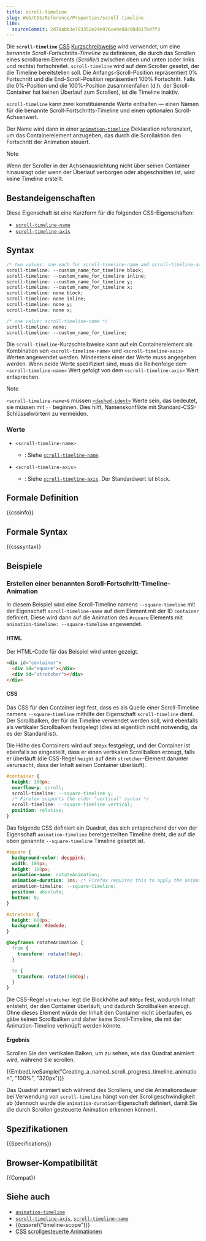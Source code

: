 ```yaml
---
title: scroll-timeline
slug: Web/CSS/Reference/Properties/scroll-timeline
l10n:
  sourceCommit: 2d78abb3e793352e24e976ce0e68c08d817bd7f3
---
```


Die **`scroll-timeline`** [CSS](/de/docs/Web/CSS) [Kurzschreibweise](/de/docs/Web/CSS/CSS_cascade/Shorthand_properties) wird verwendet, um eine _benannte Scroll-Fortschritts-Timeline_ zu definieren, die durch das Scrollen eines scrollbaren Elements (_Scroller_) zwischen oben und unten (oder links und rechts) fortschreitet. `scroll-timeline` wird auf dem Scroller gesetzt, der die Timeline bereitstellen soll. Die Anfangs-Scroll-Position repräsentiert 0% Fortschritt und die End-Scroll-Position repräsentiert 100% Fortschritt. Falls die 0%-Position und die 100%-Position zusammenfallen (d.h. der Scroll-Container hat keinen Überlauf zum Scrollen), ist die Timeline inaktiv.

`scroll-timeline` kann zwei konstituierende Werte enthalten — einen Namen für die benannte Scroll-Fortschritts-Timeline und einen optionalen Scroll-Achsenwert.

Der Name wird dann in einer [`animation-timeline`](/de/docs/Web/CSS/Reference/Properties/animation-timeline) Deklaration referenziert, um das Containerelement anzugeben, das durch die Scrollaktion den Fortschritt der Animation steuert.

> [!NOTE]
> Wenn der Scroller in der Achsenausrichtung nicht über seinen Container hinausragt oder wenn der Überlauf verborgen oder abgeschnitten ist, wird keine Timeline erstellt.

## Bestandeigenschaften

Diese Eigenschaft ist eine Kurzform für die folgenden CSS-Eigenschaften:

- [`scroll-timeline-name`](/de/docs/Web/CSS/Reference/Properties/scroll-timeline-name)
- [`scroll-timeline-axis`](/de/docs/Web/CSS/Reference/Properties/scroll-timeline-axis)

## Syntax

```css
/* two values: one each for scroll-timeline-name and scroll-timeline-axis */
scroll-timeline: --custom_name_for_timeline block;
scroll-timeline: --custom_name_for_timeline inline;
scroll-timeline: --custom_name_for_timeline y;
scroll-timeline: --custom_name_for_timeline x;
scroll-timeline: none block;
scroll-timeline: none inline;
scroll-timeline: none y;
scroll-timeline: none x;

/* one value: scroll-timeline-name */
scroll-timeline: none;
scroll-timeline: --custom_name_for_timeline;
```

Die `scroll-timeline`-Kurzschreibweise kann auf ein Containerelement als Kombination von `<scroll-timeline-name>` und `<scroll-timeline-axis>` Werten angewendet werden. Mindestens einer der Werte muss angegeben werden. Wenn beide Werte spezifiziert sind, muss die Reihenfolge dem `<scroll-timeline-name>` Wert gefolgt von dem `<scroll-timeline-axis>` Wert entsprechen.

> [!NOTE]
> `<scroll-timeline-name>`s müssen [`<dashed-ident>`](/de/docs/Web/CSS/dashed-ident) Werte sein, das bedeutet, sie müssen mit `--` beginnen. Dies hilft, Namenskonflikte mit Standard-CSS-Schlüsselwörtern zu vermeiden.

### Werte

- `<scroll-timeline-name>`
  - : Siehe [`scroll-timeline-name`](/de/docs/Web/CSS/Reference/Properties/scroll-timeline-name).

- `<scroll-timeline-axis>`
  - : Siehe [`scroll-timeline-axis`](/de/docs/Web/CSS/Reference/Properties/scroll-timeline-axis). Der Standardwert ist `block`.

## Formale Definition

{{cssinfo}}

## Formale Syntax

{{csssyntax}}

## Beispiele

### Erstellen einer benannten Scroll-Fortschritt-Timeline-Animation

In diesem Beispiel wird eine Scroll-Timeline namens `--square-timeline` mit der Eigenschaft `scroll-timeline-name` auf dem Element mit der ID `container` definiert. Diese wird dann auf die Animation des `#square` Elements mit `animation-timeline: --square-timeline` angewendet.

#### HTML

Der HTML-Code für das Beispiel wird unten gezeigt.

```html
<div id="container">
  <div id="square"></div>
  <div id="stretcher"></div>
</div>
```

#### CSS

Das CSS für den Container legt fest, dass es als Quelle einer Scroll-Timeline namens `--square-timeline` mithilfe der Eigenschaft `scroll-timeline` dient. Der Scrollbalken, der für die Timeline verwendet werden soll, wird ebenfalls als vertikaler Scrollbalken festgelegt (dies ist eigentlich nicht notwendig, da es der Standard ist).

Die Höhe des Containers wird auf `300px` festgelegt, und der Container ist ebenfalls so eingestellt, dass er einen vertikalen Scrollbalken erzeugt, falls er überläuft (die CSS-Regel `height` auf dem `stretcher`-Element darunter verursacht, dass der Inhalt seinen Container überläuft).

```css
#container {
  height: 300px;
  overflow-y: scroll;
  scroll-timeline: --square-timeline y;
  /* Firefox supports the older "vertical" syntax */
  scroll-timeline: --square-timeline vertical;
  position: relative;
}
```

Das folgende CSS definiert ein Quadrat, das sich entsprechend der von der Eigenschaft `animation-timeline` bereitgestellten Timeline dreht, die auf die oben genannte `--square-timeline` Timeline gesetzt ist.

```css
#square {
  background-color: deeppink;
  width: 100px;
  height: 100px;
  animation-name: rotateAnimation;
  animation-duration: 1ms; /* Firefox requires this to apply the animation */
  animation-timeline: --square-timeline;
  position: absolute;
  bottom: 0;
}

#stretcher {
  height: 600px;
  background: #dedede;
}

@keyframes rotateAnimation {
  from {
    transform: rotate(0deg);
  }

  to {
    transform: rotate(360deg);
  }
}
```

Die CSS-Regel `stretcher` legt die Blockhöhe auf `600px` fest, wodurch Inhalt entsteht, der den Container überläuft, und dadurch Scrollbalken erzeugt. Ohne dieses Element würde der Inhalt den Container nicht überlaufen, es gäbe keinen Scrollbalken und daher keine Scroll-Timeline, die mit der Animation-Timeline verknüpft werden könnte.

#### Ergebnis

Scrollen Sie den vertikalen Balken, um zu sehen, wie das Quadrat animiert wird, während Sie scrollen.

{{EmbedLiveSample("Creating_a_named_scroll_progress_timeline_animation", "100%", "320px")}}

Das Quadrat animiert sich während des Scrollens, und die Animationsdauer bei Verwendung von `scroll-timeline` hängt von der Scrollgeschwindigkeit ab (dennoch wurde die `animation-duration`-Eigenschaft definiert, damit Sie die durch Scrollen gesteuerte Animation erkennen können).

## Spezifikationen

{{Specifications}}

## Browser-Kompatibilität

{{Compat}}

## Siehe auch

- [`animation-timeline`](/de/docs/Web/CSS/Reference/Properties/animation-timeline)
- [`scroll-timeline-axis`](/de/docs/Web/CSS/Reference/Properties/scroll-timeline-axis), [`scroll-timeline-name`](/de/docs/Web/CSS/Reference/Properties/scroll-timeline-name)
- {{cssxref("timeline-scope")}}
- [CSS scrollgesteuerte Animationen](/de/docs/Web/CSS/CSS_scroll-driven_animations)

